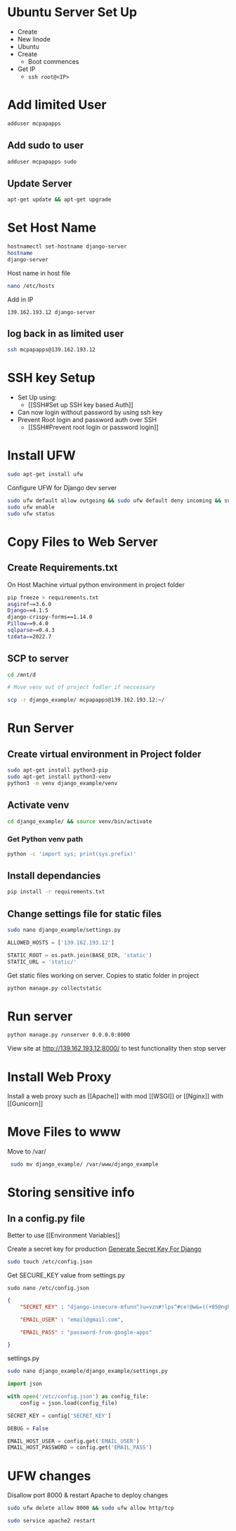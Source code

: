 # Ubuntu Server Set Up

- Create
- New linode
- Ubuntu
- Create
	- Boot commences
- Get IP
	- `ssh root@<IP>`

# Add limited User

```bash
adduser mcpapapps
```

## Add sudo to user

```bash
adduser mcpapapps sudo
```

## Update Server

```bash
apt-get update && apt-get upgrade
```

# Set Host Name

```bash
hostnamectl set-hostname django-server
hostname
django-server
```

Host name in host file


```bash
nano /etc/hosts
```

Add in IP

```
139.162.193.12 django-server
```



## log back in as limited user

```bash
ssh mcpapapps@139.162.193.12
```

# SSH key Setup

- Set Up using:
	- [[SSH#Set up SSH key based Auth]]
- Can now login without password by using ssh key
- Prevent Root login and password auth over SSH
	- [[SSH#Prevent root login or password login]]

# Install UFW

```bash
sudo apt-get install ufw
```

Configure UFW for Django dev server
```bash
sudo ufw default allow outgoing && sudo ufw default deny incoming && sudo ufw allow ssh && sudo ufw allow 8000
sudo ufw enable
sudo ufw status
```

# Copy Files to Web Server

## Create Requirements.txt


On Host Machine virtual python environment in project folder
```bash
pip freeze > requirements.txt
asgiref==3.6.0
Django==4.1.5
django-crispy-forms==1.14.0
Pillow==9.4.0
sqlparse==0.4.3
tzdata==2022.7
```

## SCP to server

```bash
cd /mnt/d

# Move venv out of project fodler if neccessary

scp -r django_example/ mcpapapps@139.162.193.12:~/
```

# Run Server

## Create virtual environment in Project folder

```bash
sudo apt-get install python3-pip
sudo apt-get install python3-venv
python3 -m venv django_example/venv
```

## Activate venv
```bash
cd django_example/ && source venv/bin/activate
```

###  Get Python venv path
```bash
python -c 'import sys; print(sys.prefix)'
```

## Install dependancies
```bash
pip install -r requirements.txt
```

## Change settings file for static files
```bash
sudo nano django_example/settings.py
```

```python
ALLOWED_HOSTS = ['139.162.193.12']    

STATIC_ROOT = os.path.join(BASE_DIR, 'static')      
STATIC_URL = 'static/'   
```

Get static files working on server. Copies to static folder in project
```bash
python manage.py collectstatic
```

# Run server

```bash
python manage.py runserver 0.0.0.0:8000
```

View site at http://139.162.193.12:8000/ to test functionality then stop server

# Install Web Proxy

Install a web proxy such as [[Apache]] with mod [[WSGI]] or [[Nginx]] with [[Gunicorn]]

# Move Files to www

Move to /var/
```bash
 sudo mv django_example/ /var/www/django_example
```



# Storing sensitive info

## In a config.py file

Better to use [[Environment Variables]]

Create a secret key for production
[Generate Secret Key For Django](https://www.educative.io/answers/how-to-generate-a-django-secretkey)

```bash
sudo touch /etc/config.json
```

Get SECURE_KEY value from settings.py

```
sudo nano /etc/config.json
```

```json
{
	"SECRET_KEY" : "django-insecure-mfunn^)u=vzn#!lps^#ce!@w&=((+05@nghh$i-c!2hps_jqfn",

	"EMAIL_USER" : "email@gmail.com",

	"EMAIL_PASS" : "password-from-google-apps"

}

```

settings.py
```bash
sudo nano django_example/django_example/settings.py
```

```python
import json

with open('/etc/config.json') as config_file:
	config = json.load(config_file)

SECRET_KEY = config['SECRET_KEY']

DEBUG = False

EMAIL_HOST_USER = config.get('EMAIL_USER')
EMAIL_HOST_PASSWORD = config.get('EMAIL_PASS')


```

# UFW changes

Disallow port 8000 & restart Apache to deploy changes

```bash
sudo ufw delete allow 8000 && sudo ufw allow http/tcp

sudo service apache2 restart
```

